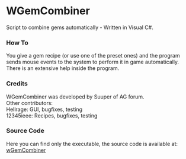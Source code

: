 WGemCombiner
========

Script to combine gems automatically - Written in Visual C#.


### How To

You give a gem recipe (or use one of the preset ones) and the program sends
mouse events to the system to perform it in game automatically.  
There is an extensive help inside the program.


### Credits

WGemCombiner was developed by Suuper of AG forum.  
Other contributors:  
Hellrage: GUI, bugfixes, testing  
12345ieee: Recipes, bugfixes, testing

### Source Code

Here you can find only the executable, the source code is available at:
[wGemCombiner](https://github.com/gemforce-team/wGemCombiner)
